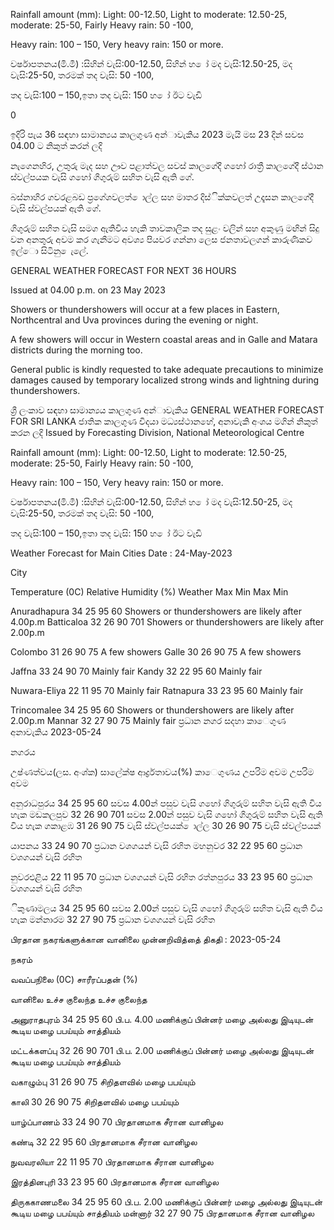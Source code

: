 Rainfall amount (mm): Light: 00-12.50, Light to moderate: 12.50-25, moderate: 25-50, Fairly Heavy rain: 50 -100,

Heavy rain: 100 – 150, Very heavy rain: 150 or more.

වර්ෂාපතනය(මි.මී) :සිහින් වැසි:00-12.50, සිහින් හ ෝ මද වැසි:12.50-25, මද වැසි:25-50, තරමක් තද වැසි: 50 -100,

තද වැසි:100 – 150,ඉතා තද වැසි: 150 හ ෝ ඊට වැඩි

0

ඉදිරි පැය 36 සඳහා සාමාන්‍යය කාලගුණ අන්‍ාවැකිය 2023 මැයි මස 23 දින්‍ සවස 04.00 ට නිකුත් කරන්‍ ලදි

නැගෙනහිර, උතුරු මැද සහ ඌව පළාත්වල සවස් කාලගේදී ගහෝ රාත්‍රී කාලගේදී ස්ථාන ස්වල්පයක වැසි ගහෝ ගිගුරුම් සහිත වැසි ඇති ගේ.

බස්නාහිර ගවරළබඩ ප්‍රගේශවලත් ොල්ල සහ මාතර දිස්ික්කවලත් උදෑසන කාලගේදී වැසි ස්වල්පයක් ඇති ගේ.

ගිගුරුම් සහිත වැසි සමග ඇතිවිය හැකි තාවකාලික තද සුළං වලින් සහ අකුණු මඟින් සිදු වන අනතුරු අවම කර ගැනීමට අවශ්‍ය පියවර ගන්නා ලෙස ජනතාවලගන් කාරුණිකව ඉල්ො සිටිනු ෙැලේ.

GENERAL WEATHER FORECAST FOR NEXT 36 HOURS

Issued at 04.00 p.m. on 23 May 2023

Showers or thundershowers will occur at a few places in Eastern, Northcentral and Uva provinces during the evening or night.

A few showers will occur in Western coastal areas and in Galle and Matara districts during the morning too.

General public is kindly requested to take adequate precautions to minimize damages caused by temporary localized strong winds and lightning during thundershowers.

ශ්‍රී ලංකාව සඳහා සාමාන්‍යය කාලගුණ අන්‍ාවැකිය GENERAL WEATHER FORECAST FOR SRI LANKA ජාතික කාලගුණ විදයා මධ්‍යස්ථානහේ, අනාවැකි අංශය මගින් නිකුත් කරන ලදි Issued by Forecasting Division, National Meteorological Centre

Rainfall amount (mm): Light: 00-12.50, Light to moderate: 12.50-25, moderate: 25-50, Fairly Heavy rain: 50 -100,

Heavy rain: 100 – 150, Very heavy rain: 150 or more.

වර්ෂාපතනය(මි.මී) :සිහින් වැසි:00-12.50, සිහින් හ ෝ මද වැසි:12.50-25, මද වැසි:25-50, තරමක් තද වැසි: 50 -100,

තද වැසි:100 – 150,ඉතා තද වැසි: 150 හ ෝ ඊට වැඩි

Weather Forecast for Main Cities Date : 24-May-2023

City

Temperature (0C) Relative Humidity (%) Weather Max Min Max Min

Anuradhapura 34 25 95 60 Showers or thundershowers are likely after 4.00p.m Batticaloa 32 26 90 701 Showers or thundershowers are likely after 2.00p.m

Colombo 31 26 90 75 A few showers Galle 30 26 90 75 A few showers

Jaffna 33 24 90 70 Mainly fair Kandy 32 22 95 60 Mainly fair

Nuwara-Eliya 22 11 95 70 Mainly fair Ratnapura 33 23 95 60 Mainly fair

Trincomalee 34 25 95 60 Showers or thundershowers are likely after 2.00p.m Mannar 32 27 90 75 Mainly fair ප්‍රධාන නගර සදහා කාෙගුණ අනාවැකිය 2023-05-24

නගරය

උෂ්ණත්වය(ලස. අංශ්‍ක) සාලේක්ෂ ආර්ද්‍රතාවය(%) කාෙගුණය උපරිම අවම උපරිම අවම

අනුරාධපුරය 34 25 95 60 සවස 4.00න් පසුව වැසි ගහෝ ගිගුරුම් සහිත වැසි ඇති විය හැක මඩකලපුව 32 26 90 701 සවස 2.00න් පසුව වැසි ගහෝ ගිගුරුම් සහිත වැසි ඇති විය හැක ගකාළඹ 31 26 90 75 වැසි ස්වල්පයක් ොල්ල 30 26 90 75 වැසි ස්වල්පයක්

යාපනය 33 24 90 70 ප්‍රධාන වශගයන් වැසි රහිත මහනුවර 32 22 95 60 ප්‍රධාන වශගයන් වැසි රහිත

නුවරඑළිය 22 11 95 70 ප්‍රධාන වශගයන් වැසි රහිත රත්නපුරය 33 23 95 60 ප්‍රධාන වශගයන් වැසි රහිත

ිකුණාමලය 34 25 95 60 සවස 2.00න් පසුව වැසි ගහෝ ගිගුරුම් සහිත වැසි ඇති විය හැක මන්නාරම 32 27 90 75 ප්‍රධාන වශගයන් වැසි රහිත

பிரதான நகரங்களுக்கான வானிலை முன்னறிவித்தை் திகதி : 2023-05-24

நகரம்

வவப்பநிலை (0C) சாரீரப்பதன் (%)

வானிலை உச்ச குலைந்த உச்ச குலைந்த

அனுராதபுரம் 34 25 95 60 பி.ப. 4.00 மணிக்குப் பின்னர் மழை அல்லது இடியுடன் கூடிய மழை பபய்யும் சாத்தியம்

மட்டக்களப்பு 32 26 90 701 பி.ப. 2.00 மணிக்குப் பின்னர் மழை அல்லது இடியுடன் கூடிய மழை பபய்யும் சாத்தியம்

வகாழும்பு 31 26 90 75 சிறிதளவில் மழை பபய்யும்

காலி 30 26 90 75 சிறிதளவில் மழை பபய்யும்

யாழ்ப்பாணம் 33 24 90 70 பிரதானமாக சீரான வானிழல

கண்டி 32 22 95 60 பிரதானமாக சீரான வானிழல

நுவவரலியா 22 11 95 70 பிரதானமாக சீரான வானிழல

இரத்தினபுரி 33 23 95 60 பிரதானமாக சீரான வானிழல

திருககாணமலை 34 25 95 60 பி.ப. 2.00 மணிக்குப் பின்னர் மழை அல்லது இடியுடன் கூடிய மழை பபய்யும் சாத்தியம் மன்னார் 32 27 90 75 பிரதானமாக சீரான வானிழல